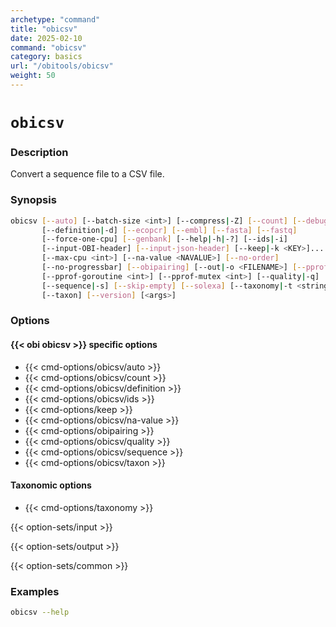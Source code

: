 ```yaml
---
archetype: "command"
title: "obicsv"
date: 2025-02-10
command: "obicsv"
category: basics
url: "/obitools/obicsv"
weight: 50
---
```


# `obicsv`

### Description 

Convert a sequence file to a CSV file.

### Synopsis

```bash
obicsv [--auto] [--batch-size <int>] [--compress|-Z] [--count] [--debug]
       [--definition|-d] [--ecopcr] [--embl] [--fasta] [--fastq]
       [--force-one-cpu] [--genbank] [--help|-h|-?] [--ids|-i]
       [--input-OBI-header] [--input-json-header] [--keep|-k <KEY>]...
       [--max-cpu <int>] [--na-value <NAVALUE>] [--no-order]
       [--no-progressbar] [--obipairing] [--out|-o <FILENAME>] [--pprof]
       [--pprof-goroutine <int>] [--pprof-mutex <int>] [--quality|-q]
       [--sequence|-s] [--skip-empty] [--solexa] [--taxonomy|-t <string>]
       [--taxon] [--version] [<args>]
```

### Options

#### {{< obi obicsv >}} specific options

- {{< cmd-options/obicsv/auto >}}
- {{< cmd-options/obicsv/count >}}
- {{< cmd-options/obicsv/definition >}}
- {{< cmd-options/obicsv/ids >}}
- {{< cmd-options/keep >}}
- {{< cmd-options/obicsv/na-value >}}
- {{< cmd-options/obipairing >}}
- {{< cmd-options/obicsv/quality >}}
- {{< cmd-options/obicsv/sequence >}}
- {{< cmd-options/obicsv/taxon >}}

#### Taxonomic options

- {{< cmd-options/taxonomy >}}

{{< option-sets/input >}}

{{< option-sets/output >}}

{{< option-sets/common >}}

### Examples

```bash
obicsv --help
```
